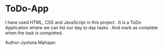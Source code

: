 # ToDo-App

I have used HTML, CSS and JavaScript in this project . It is a ToDo Application where we can list our day to day tasks . 
And mark as complete when the task is completed.

Author-Jyotsna Mahajan
